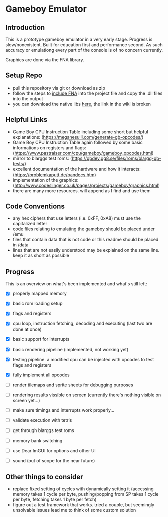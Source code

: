 # Gameboy Emulator

## Introduction
This is a prototype gameboy emulator in a very early stage. Progress is slow/nonexistent. 
Built for education first and performance second. 
As such accuracy or emulationg every part of the console is of no concern currently.

Graphics are done via the FNA library.

## Setup Repo
- pull this repository via git or download as zip
- follow the steps to [include FNA](https://github.com/FNA-XNA/FNA/wiki/1:-Download-and-Update-FNA) into the project file and copy the .dll files into the output
- you can download the native libs [here](http://fna.flibitijibibo.com/archive/), the link in the wiki is broken

## Helpful Links
- Game Boy CPU Instruction Table including some short but helpful explanations: (https://meganesulli.com/generate-gb-opcodes/)
- Game Boy CPU Instruction Table again followed by some basic informations on registers and flags: (https://www.pastraiser.com/cpu/gameboy/gameboy_opcodes.html)
- mirror to blarggs test roms: (https://gbdev.gg8.se/files/roms/blargg-gb-tests/)
- excellent documentation of the hardware and how it interacts: (https://problemkaputt.de/pandocs.htm)
- implementation of the graphics: (http://www.codeslinger.co.uk/pages/projects/gameboy/graphics.html)
- there are many more resources. will append as I find and use them

## Code Conventions
- any hex ciphers that use letters (i.e. 0xFF, 0xA8) must use the capitalized letter
- code files relating to emulating the gameboy should be placed under /emu
- files that contain data that is not code or this readme should be placed in /data
- lines that are not easily understood may be explained on the same line. keep it as short as possible

## Progress
This is an overview on what's been implemented and what's still left:

- [x] properly mapped memory
- [x] basic rom loading setup
- [x] flags and registers
- [x] cpu loop, instruction fetching, decoding and executing (last two are done at once)
- [x] basic support for interrupts
- [x] basic rendering pipeline (implemented, not working yet)
- [x] testing pipeline. a modified cpu can be injected with opcodes to test flags and registers
- [x] fully implement all opcodes

- [ ] render tilemaps and sprite sheets for debugging purposes
- [ ] rendering results vissible on screen (currently there's nothing visible on screen yet...)
- [ ] make sure timings and interrupts work properly...
- [ ] validate execution with tetris
- [ ] get through blarggs test roms
- [ ] memory bank switching
- [ ] use Dear ImGUI for options and other UI 
- [ ] sound (out of scope for the near future)

## Other things to consider
- replace fixed setting of cycles with dynamically setting it (accessing memory takes 1 cycle per byte, pushing/popping from SP takes 1 cycle per byte, fetching takes 1 byte per fetch)
- figure out a test framework that works. tried a couple, but seemingly unsolvable issues lead me to think of some custom solution